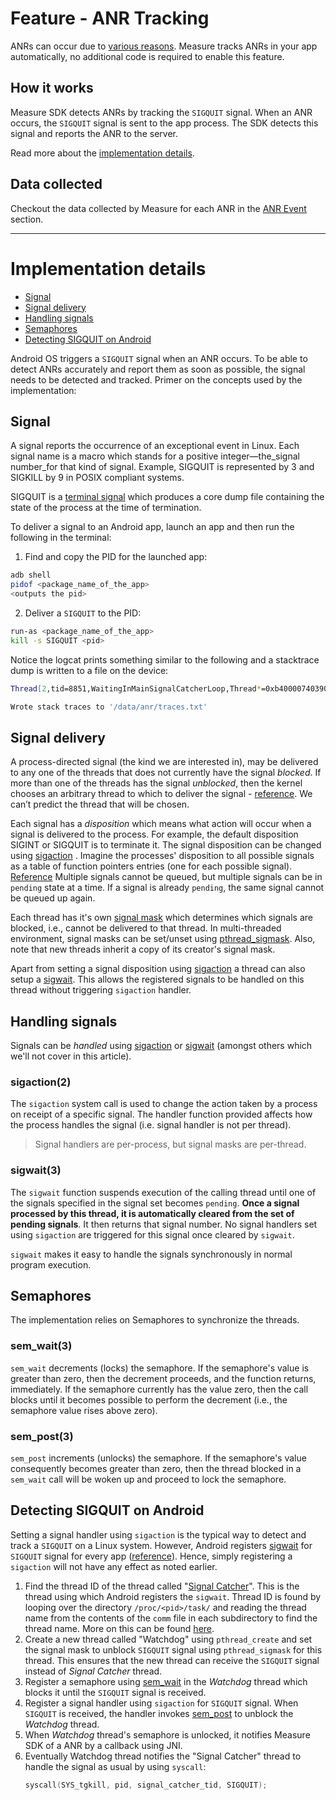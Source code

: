 # Feature - ANR Tracking

ANRs can occur due
to [various reasons](https://developer.android.com/topic/performance/anrs/diagnose-and-fix-anrs#input-dispatch-common-causes).
Measure tracks ANRs in your app automatically, no additional code is required
to enable this feature.

## How it works

Measure SDK detects ANRs by tracking the `SIGQUIT` signal. When an ANR occurs, the `SIGQUIT` signal is
sent to the app process. The SDK detects this signal and reports the ANR to the server.

Read more about the [implementation details](#implementation-details).

## Data collected

Checkout the data collected by Measure for each ANR in the [ANR Event](../../../docs/api/sdk/README.md#anr) section.

---
# Implementation details

* [Signal](#signal)
* [Signal delivery](#signal-delivery)
* [Handling signals](#handling-signals)
* [Semaphores](#semaphores)
* [Detecting SIGQUIT on Android](#detecting-sigquit-on-android)

Android OS triggers a `SIGQUIT` signal when an ANR occurs. To be able to detect ANRs accurately and
report them as soon
as possible, the signal needs to be detected and tracked. Primer on the concepts used by the
implementation:

## Signal

A signal reports the occurrence of an exceptional event in Linux. Each signal name is a macro which
stands for a
positive integer—the_signal number_for that kind of signal. Example, SIGQUIT is represented by 3 and
SIGKILL by 9 in
POSIX compliant systems.

SIGQUIT is
a [terminal signal](https://www.gnu.org/software/libc/manual/html_node/Termination-Signals.html)
which
produces a core dump file containing the state of the process at the time of termination.

To deliver a signal to an Android app, launch an app and then run the following in the terminal:

1. Find and copy the PID for the launched app:

```bash
adb shell
pidof <package_name_of_the_app>
<outputs the pid>
```

2. Deliver a `SIGQUIT` to the PID:

```bash
run-as <package_name_of_the_app>
kill -s SIGQUIT <pid>
```

Notice the logcat prints something similar to the following and a stacktrace dump is written to a
file on the device:

```bash
Thread[2,tid=8851,WaitingInMainSignalCatcherLoop,Thread*=0xb40000740390ff50,peer=0x12e401f8,"Signal Catcher"]: reacting to signal 3

Wrote stack traces to '/data/anr/traces.txt'
```

## Signal delivery

A process-directed signal (the kind we are interested in), may be delivered to any one of the
threads that does not
currently have the signal *blocked*. If more than one of the threads has the signal *unblocked*,
then the kernel chooses
an arbitrary thread to which to deliver the signal - [reference](https://arc.net/l/quote/hobkxzrr).
We can’t predict the
thread that will be chosen.

Each signal has a *disposition* which means what action will occur when a signal is delivered to the
process. For
example, the default disposition SIGINT or SIGQUIT is to terminate it. The signal disposition can be
changed
using [sigaction](https://man7.org/linux/man-pages/man2/sigaction.2.html) . Imagine the processes'
disposition to all
possible signals as a table of function pointers entries (one for each possible
signal). [Reference](https://csresources.github.io/SystemProgrammingWiki/SystemProgramming/Signals,-Part-2:-Pending-Signals-and-Signal-Masks/)
Multiple signals cannot be queued, but multiple signals can be in `pending` state at a time. If a
signal is
already `pending`, the same signal cannot be queued up again.

Each thread has it's
own [signal mask](https://csresources.github.io/SystemProgrammingWiki/SystemProgramming/Signals,-Part-2:-Pending-Signals-and-Signal-Masks/)
which determines which signals are blocked, i.e., cannot be delivered to that thread. In
multi-threaded environment,
signal masks can be set/unset
using [pthread_sigmask](https://man7.org/linux/man-pages/man3/pthread_sigmask.3.html).
Also, note that new threads inherit a copy of its creator's signal mask.

Apart from setting a signal disposition
using [sigaction](https://man7.org/linux/man-pages/man2/sigaction.2.html) a
thread can also setup a [sigwait](https://man7.org/linux/man-pages/man3/sigwait.3.html). This allows
the registered
signals to be handled on this thread without triggering `sigaction` handler.

## Handling signals

Signals can be *handled* using [sigaction](https://man7.org/linux/man-pages/man2/sigaction.2.html)
or [sigwait](https://man7.org/linux/man-pages/man3/sigwait.3.html) (amongst others which we'll not
cover in this
article).

### sigaction(2)

The `sigaction` system call is used to change the action taken by a process on receipt of a specific
signal. The handler
function provided affects how the process handles the signal (i.e. signal handler is not per
thread).

> Signal handlers are per-process, but signal masks are per-thread.

### sigwait(3)

The `sigwait` function suspends execution of the calling thread until one of the signals specified
in the signal set
becomes `pending`. **Once a signal processed by this thread, it is automatically cleared from the
set of pending signals**. It then returns that signal number. No signal handlers set
using `sigaction` are triggered for
this signal once
cleared by `sigwait`.

`sigwait` makes it easy to handle the signals synchronously in normal program execution.

## Semaphores

The implementation relies on Semaphores to synchronize the threads.

### sem_wait(3)

`sem_wait` decrements (locks) the semaphore. If the semaphore's value is greater than zero, then the
decrement proceeds, and the function returns, immediately. If the semaphore currently has the value
zero, then the call blocks until it becomes possible to perform the decrement (i.e., the semaphore
value rises above zero).

### sem_post(3)

`sem_post` increments (unlocks) the semaphore. If the semaphore's value
consequently becomes greater than zero, then the thread blocked in a `sem_wait` call
will be woken up and proceed to lock the semaphore.

## Detecting SIGQUIT on Android

Setting a signal handler using `sigaction` is the typical way to detect and track a `SIGQUIT` on a
Linux system.
However, Android registers [sigwait](https://man7.org/linux/man-pages/man3/sigwait.3.html)
for `SIGQUIT` signal for
every
app ([reference](https://android.googlesource.com/platform/art/+/refs/heads/main/runtime/signal_catcher.cc)).
Hence, simply registering a `sigaction` will not have any effect as noted earlier.

1. Find the thread ID of the thread
   called "[Signal Catcher](https://android.googlesource.com/platform/art/+/refs/heads/main/runtime/signal_catcher.cc)".
   This is the thread using which Android registers the `sigwait`.
   Thread ID is found by looping over the directory `/proc/<pid>/task/` and reading the thread name from
   the contents of
   the `comm` file in each subdirectory to find the thread name. More on this can be
   found [here](https://man.freebsd.org/cgi/man.cgi?apropos=0&arch=default&format=html&manpath=CentOS+7.1&query=proc&sektion=5#:~:text=%2Fproc%2F%5Bpid%5D%2Ftask%09(since%20Linux%202.6.0%2Dtest6)).
2. Create a new thread called "Watchdog" using `pthread_create` and set the signal mask to
   unblock `SIGQUIT` signal
   using `pthread_sigmask` for this thread. This ensures that the new thread can receive
   the `SIGQUIT` signal instead
   of _Signal Catcher_ thread.
3. Register a semaphore using [sem_wait](https://man7.org/linux/man-pages/man3/sem_wait.3.html) in
   the _Watchdog_ thread
   which blocks it until the `SIGQUIT` signal is received.
4. Register a signal handler using `sigaction` for `SIGQUIT` signal. When `SIGQUIT` is received, the
   handler invokes
   [sem_post](https://man7.org/linux/man-pages/man3/sem_post.3.html) to unblock the _Watchdog_
   thread.
5. When _Watchdog_ thread's semaphore is unlocked, it notifies Measure SDK of a ANR by a callback
   using JNI.
6. Eventually Watchdog thread notifies the "Signal Catcher" thread to handle the signal as usual by
   using `syscall`:
    ```c
    syscall(SYS_tgkill, pid, signal_catcher_tid, SIGQUIT);
    ```
